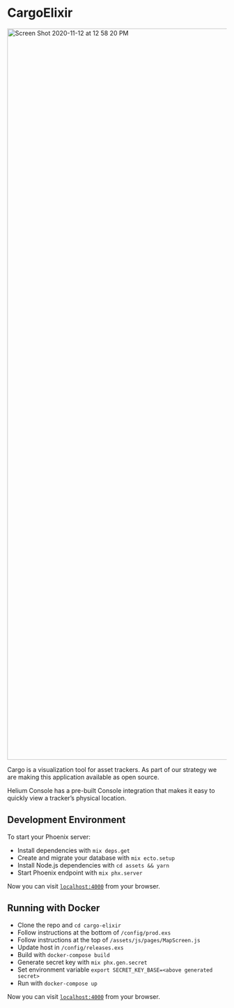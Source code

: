# CargoElixir

<img width="1675" alt="Screen Shot 2020-11-12 at 12 58 20 PM" src="https://user-images.githubusercontent.com/13011150/98996286-70983280-24e7-11eb-94cb-041416225e40.png">

Cargo is a visualization tool for asset trackers. As part of our strategy we are making this application available as open source.

Helium Console has a pre-built Console integration that makes it easy to quickly view a tracker’s physical location. 

## Development Environment

To start your Phoenix server:

  * Install dependencies with `mix deps.get`
  * Create and migrate your database with `mix ecto.setup`
  * Install Node.js dependencies with `cd assets && yarn`
  * Start Phoenix endpoint with `mix phx.server`

Now you can visit [`localhost:4000`](http://localhost:4000) from your browser.

## Running with Docker

  * Clone the repo and `cd cargo-elixir`
  * Follow instructions at the bottom of `/config/prod.exs`
  * Follow instructions at the top of `/assets/js/pages/MapScreen.js`
  * Update host in `/config/releases.exs`
  * Build with `docker-compose build`
  * Generate secret key with `mix phx.gen.secret`
  * Set environment variable `export SECRET_KEY_BASE=<above generated secret>`
  * Run with `docker-compose up`

Now you can visit [`localhost:4000`](http://localhost:4000) from your browser.
